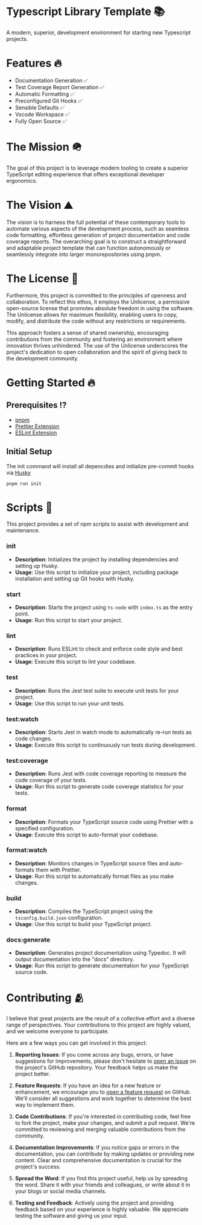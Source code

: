 # Typescript Library Template 📚

A modern, superior, development environment for starting new Typescript projects.

# Features 🔥

- Documentation Generation ✅
- Test Coverage Report Generation ✅
- Automatic Formatting ✅
- Preconfigured Git Hooks ✅
- Sensible Defaults ✅
- Vscode Workspace ✅
- Fully Open Source ✅

# The Mission 🪖

The goal of this project is to leverage modern tooling to create a superior TypeScript editing experience that offers exceptional developer ergonomics.

# The Vision ⛰️

The vision is to harness the full potential of these contemporary tools to automate various aspects of the development process, such as seamless code formatting, effortless generation of project documentation and code coverage reports. The overarching goal is to construct a straightforward and adaptable project template that can function autonomously or seamlessly integrate into larger monorepositories using pnpm.

# The License 👔

Furthermore, this project is committed to the principles of openness and collaboration. To reflect this ethos, it employs the Unlicense, a permissive open-source license that promotes absolute freedom in using the software. The Unlicense allows for maximum flexibility, enabling users to copy, modify, and distribute the code without any restrictions or requirements.

This approach fosters a sense of shared ownership, encouraging contributions from the community and fostering an environment where innovation thrives unhindered. The use of the Unlicense underscores the project's dedication to open collaboration and the spirit of giving back to the development community.

# Getting Started 🔥

## Prerequisites ⁉️

- [pnpm](https://pnpm.io)
- [Prettier Extension](https://marketplace.visualstudio.com/items?itemName=esbenp.prettier-vscode)
- [ESLint Extension](https://marketplace.visualstudio.com/items?itemName=dbaeumer.vscode-eslint)

## Initial Setup

The init command will install all depencdies and initialize pre-commit hooks via [Husky]('https://typicode.github.io/husky/)

```
pnpm run init
```

# Scripts 📜

This project provides a set of npm scripts to assist with development and maintenance.

### init

- **Description**: Initializes the project by installing dependencies and setting up Husky.
- **Usage**: Use this script to initialize your project, including package installation and setting up Git hooks with Husky.

### start

- **Description**: Starts the project using `ts-node` with `index.ts` as the entry point.
- **Usage**: Run this script to start your project.

### lint

- **Description**: Runs ESLint to check and enforce code style and best practices in your project.
- **Usage**: Execute this script to lint your codebase.

### test

- **Description**: Runs the Jest test suite to execute unit tests for your project.
- **Usage**: Use this script to run your unit tests.

### test:watch

- **Description**: Starts Jest in watch mode to automatically re-run tests as code changes.
- **Usage**: Execute this script to continuously run tests during development.

### test:coverage

- **Description**: Runs Jest with code coverage reporting to measure the code coverage of your tests.
- **Usage**: Run this script to generate code coverage statistics for your tests.

### format

- **Description**: Formats your TypeScript source code using Prettier with a specified configuration.
- **Usage**: Execute this script to auto-format your codebase.

### format:watch

- **Description**: Monitors changes in TypeScript source files and auto-formats them with Prettier.
- **Usage**: Run this script to automatically format files as you make changes.

### build

- **Description**: Compiles the TypeScript project using the `tsconfig.build.json` configuration.
- **Usage**: Use this script to build your TypeScript project.

### docs:generate

- **Description**: Generates project documentation using Typedoc. It will output documentation into the "docs" directory.
- **Usage**: Run this script to generate documentation for your TypeScript source code.

# Contributing 🫂

I believe that great projects are the result of a collective effort and a diverse range of perspectives. Your contributions to this project are highly valued, and we welcome everyone to participate.

Here are a few ways you can get involved in this project:

1. **Reporting Issues**: If you come across any bugs, errors, or have suggestions for improvements, please don't hesitate to [open an issue](https://github.com/minimallyexceptional/typescript-library-template/pulls) on the project's GitHub repository. Your feedback helps us make the project better.

2. **Feature Requests**: If you have an idea for a new feature or enhancement, we encourage you to [open a feature request](https://github.com/minimallyexceptional/typescript-library-template/issues/new) on GitHub. We'll consider all suggestions and work together to determine the best way to implement them.

3. **Code Contributions**: If you're interested in contributing code, feel free to fork the project, make your changes, and submit a pull request. We're committed to reviewing and merging valuable contributions from the community.

4. **Documentation Improvements**: If you notice gaps or errors in the documentation, you can contribute by making updates or providing new content. Clear and comprehensive documentation is crucial for the project's success.

5. **Spread the Word**: If you find this project useful, help us by spreading the word. Share it with your friends and colleagues, or write about it in your blogs or social media channels.

6. **Testing and Feedback**: Actively using the project and providing feedback based on your experience is highly valuable. We appreciate testing the software and giving us your input.
